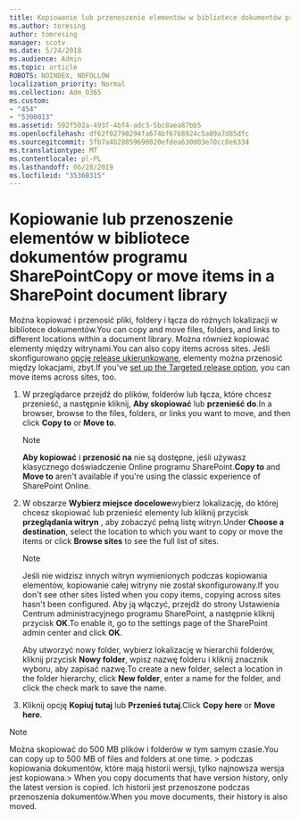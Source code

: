 ```yaml
---
title: Kopiowanie lub przenoszenie elementów w bibliotece dokumentów programu SharePoint
ms.author: toresing
author: tomresing
manager: scotv
ms.date: 5/24/2018
ms.audience: Admin
ms.topic: article
ROBOTS: NOINDEX, NOFOLLOW
localization_priority: Normal
ms.collection: Adm_O365
ms.custom:
- "454"
- "5300013"
ms.assetid: 592f502a-493f-4bf4-adc3-5bc8aea87bb5
ms.openlocfilehash: df62f02790294fa674bf6768924c5a89a7d85dfc
ms.sourcegitcommit: 5fb7a4b28859690020efdea630d03e70cc0e6334
ms.translationtype: MT
ms.contentlocale: pl-PL
ms.lasthandoff: 06/28/2019
ms.locfileid: "35360315"
---
```

# <a name="copy-or-move-items-in-a-sharepoint-document-library"></a><span data-ttu-id="ef906-102">Kopiowanie lub przenoszenie elementów w bibliotece dokumentów programu SharePoint</span><span class="sxs-lookup"><span data-stu-id="ef906-102">Copy or move items in a SharePoint document library</span></span>

<span data-ttu-id="ef906-103">Można kopiować i przenosić pliki, foldery i łącza do różnych lokalizacji w bibliotece dokumentów.</span><span class="sxs-lookup"><span data-stu-id="ef906-103">You can copy and move files, folders, and links to different locations within a document library.</span></span> <span data-ttu-id="ef906-104">Można również kopiować elementy między witrynami.</span><span class="sxs-lookup"><span data-stu-id="ef906-104">You can also copy items across sites.</span></span> <span data-ttu-id="ef906-105">Jeśli skonfigurowano [opcję release ukierunkowane](https://go.microsoft.com/fwlink/?linkid=622980), elementy można przenosić między lokacjami, zbyt.</span><span class="sxs-lookup"><span data-stu-id="ef906-105">If you've [set up the Targeted release option](https://go.microsoft.com/fwlink/?linkid=622980), you can move items across sites, too.</span></span>
  
1. <span data-ttu-id="ef906-106">W przeglądarce przejdź do plików, folderów lub łącza, które chcesz przenieść, a następnie kliknij, **Aby skopiować** lub **przenieść do**.</span><span class="sxs-lookup"><span data-stu-id="ef906-106">In a browser, browse to the files, folders, or links you want to move, and then click **Copy to** or **Move to**.</span></span>

    > [!NOTE]
    > <span data-ttu-id="ef906-107">**Aby kopiować** i **przenosić na** nie są dostępne, jeśli używasz klasycznego doświadczenie Online programu SharePoint.</span><span class="sxs-lookup"><span data-stu-id="ef906-107">**Copy to** and **Move to** aren't available if you're using the classic experience of SharePoint Online.</span></span>
  
2. <span data-ttu-id="ef906-108">W obszarze **Wybierz miejsce docelowe**wybierz lokalizację, do której chcesz skopiować lub przenieść elementy lub kliknij przycisk **przeglądania witryn** , aby zobaczyć pełną listę witryn.</span><span class="sxs-lookup"><span data-stu-id="ef906-108">Under **Choose a destination**, select the location to which you want to copy or move the items or click **Browse sites** to see the full list of sites.</span></span>

    > [!NOTE]
    > <span data-ttu-id="ef906-109">Jeśli nie widzisz innych witryn wymienionych podczas kopiowania elementów, kopiowanie całej witryny nie został skonfigurowany.</span><span class="sxs-lookup"><span data-stu-id="ef906-109">If you don't see other sites listed when you copy items, copying across sites hasn't been configured.</span></span> <span data-ttu-id="ef906-110">Aby ją włączyć, przejdź do strony Ustawienia Centrum administracyjnego programu SharePoint, a następnie kliknij przycisk **OK**.</span><span class="sxs-lookup"><span data-stu-id="ef906-110">To enable it, go to the settings page of the SharePoint admin center and click **OK**.</span></span>
  
    <span data-ttu-id="ef906-111">Aby utworzyć nowy folder, wybierz lokalizację w hierarchii folderów, kliknij przycisk **Nowy folder**, wpisz nazwę folderu i kliknij znacznik wyboru, aby zapisać nazwę.</span><span class="sxs-lookup"><span data-stu-id="ef906-111">To create a new folder, select a location in the folder hierarchy, click **New folder**, enter a name for the folder, and click the check mark to save the name.</span></span>

3. <span data-ttu-id="ef906-112">Kliknij opcję **Kopiuj tutaj** lub **Przenieś tutaj**.</span><span class="sxs-lookup"><span data-stu-id="ef906-112">Click **Copy here** or **Move here**.</span></span>

> [!NOTE]
> <span data-ttu-id="ef906-113">Można skopiować do 500 MB plików i folderów w tym samym czasie.</span><span class="sxs-lookup"><span data-stu-id="ef906-113">You can copy up to 500 MB of files and folders at one time.</span></span> <span data-ttu-id="ef906-114">> podczas kopiowania dokumentów, które mają historii wersji, tylko najnowsza wersja jest kopiowana.</span><span class="sxs-lookup"><span data-stu-id="ef906-114">>  When you copy documents that have version history, only the latest version is copied.</span></span> <span data-ttu-id="ef906-115">Ich historii jest przenoszone podczas przenoszenia dokumentów.</span><span class="sxs-lookup"><span data-stu-id="ef906-115">When you move documents, their history is also moved.</span></span>
  